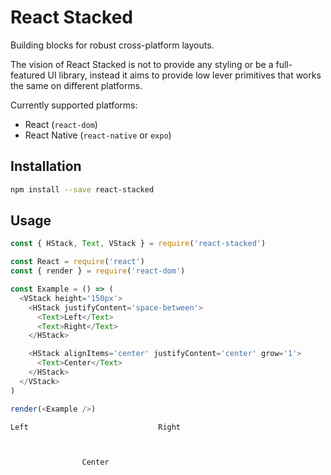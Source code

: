 # React Stacked

Building blocks for robust cross-platform layouts.

The vision of React Stacked is not to provide any styling or be a full-featured UI library, instead it aims to provide low lever primitives that works the same on different platforms.

Currently supported platforms:

- React (`react-dom`)
- React Native (`react-native` or `expo`)

## Installation

```sh
npm install --save react-stacked
```

## Usage

```js
const { HStack, Text, VStack } = require('react-stacked')

const React = require('react')
const { render } = require('react-dom')

const Example = () => (
  <VStack height='150px'>
    <HStack justifyContent='space-between'>
      <Text>Left</Text>
      <Text>Right</Text>
    </HStack>

    <HStack alignItems='center' justifyContent='center' grow='1'>
      <Text>Center</Text>
    </HStack>
  </VStack>
)

render(<Example />)
```

```text
Left                             Right



                Center



```
